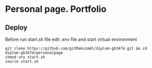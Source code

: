 # Personal page. Portfolio

## Deploy

Before run start.sh file edit .env file and start virtual environment

```commandline
git clone https://github.com/gitMaksimAl/diplom-gb3474.git && cd diplom-gb3474/personalpage
chmod u+x start.sh
source start.sh
```
